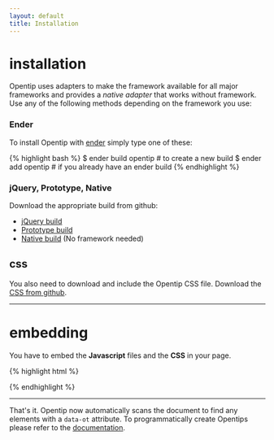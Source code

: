 ```yaml
---
layout: default
title: Installation
---
```


installation
============

Opentip uses adapters to make the framework available for all major frameworks
and provides a *native adapter* that works without framework.  
Use any of the following methods depending on the framework you use:

### Ender

To install Opentip with [ender](http://ender.no.de) simply type one of these:

{% highlight bash %}
$ ender build opentip # to create a new build
$ ender add opentip   # if you already have an ender build
{% endhighlight %}



### jQuery, Prototype, Native

Download the appropriate build from github:

- [jQuery build](#)
- [Prototype build](#)
- [Native build](#) (No framework needed)



css
---

You also need to download and include the Opentip CSS file. Download the
[CSS from github](https://github.com/enyo/opentip/raw).

* * *

embedding
=========

You have to embed the **Javascript** files and the **CSS** in your page.

{% highlight html %}
<script src="path/to/opentip.js"></script>
<link href="path/to/opentip.css" rel="stylesheet" type="text/css" />
{% endhighlight %}

* * *

That's it. Opentip now automatically scans the document to find any elements
with a `data-ot` attribute. To programmatically create Opentips please refer
to the [documentation](/documentation.html).